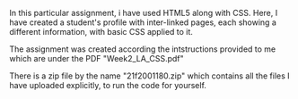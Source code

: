 In this particular assignment, i have used HTML5 along with CSS.
Here, I have created a student's profile with inter-linked pages, each showing a different information, with basic CSS applied to it.

The assignment was created according the intstructions provided to me which are under the PDF "Week2_LA_CSS.pdf"

There is a zip file by the name "21f2001180.zip" which contains all the files I have uploaded explicitly, to run the code for yourself.
